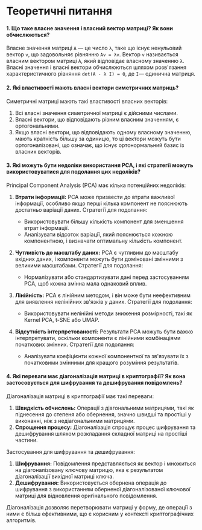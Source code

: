 # Теоретичні питання

#### 1. Що таке власне значення і власний вектор матриці? Як вони обчислюються?
   
   Власне значення матриці `A` — це число `λ`, таке що існує ненульовий вектор `v`, що задовольняє рівнянню `Av = λv`. Вектор `v` називається власним вектором матриці `A`, який відповідає власному значенню `λ`. Власні значення і власні вектори обчислюються шляхом розв'язання характеристичного рівняння `det(A - λ I) = 0`, де `I`— одинична матриця.


#### 2. Які властивості мають власні вектори симетричних матриць?

Симетричні матриці мають такі властивості власних векторів:
1. Всі власні значення симетричної матриці є дійсними числами.
2. Власні вектори, що відповідають різним власним значенням, є ортогональними.
3. Якщо власні вектори, що відповідають одному власному значенню, мають кратність більшу за одиницю, то ці вектори можуть бути ортогоналізовані, що означає, що існує ортонормальний базис із власних векторів.

#### 3. Які можуть бути недоліки використання PCA, і які стратегії можуть використовуватися для подолання цих недоліків?

Principal Component Analysis (PCA) має кілька потенційних недоліків:
1. **Втрати інформації:** PCA може призвести до втрати важливої інформації, особливо якщо перші кілька компонент не пояснюють достатньо варіації даних. Стратегії для подолання:
   - Використовувати більшу кількість компонент для зменшення втрат інформації.
   - Аналізувати відсоток варіації, який пояснюється кожною компонентною, і визначати оптимальну кількість компонент.

2. **Чутливість до масштабу даних:** PCA є чутливим до масштабу вхідних даних, і компоненти можуть бути доміновані змінними з великими масштабами. Стратегії для подолання:
   - Нормалізувати або стандартизувати дані перед застосуванням PCA, щоб кожна змінна мала однаковий вплив.

3. **Лінійність:** PCA є лінійним методом, і він може бути неефективним для виявлення нелінійних зв'язків у даних. Стратегії для подолання:
   - Використовувати нелінійні методи зниження розмірності, такі як Kernel PCA, t-SNE або UMAP.

4. **Відсутність інтерпретованості:** Результати PCA можуть бути важко інтерпретувати, оскільки компоненти є лінійними комбінаціями початкових змінних. Стратегії для подолання:
   - Аналізувати коефіцієнти кожної компонентної та зв'язувати їх з початковими змінними для кращого розуміння результатів.

#### 4. Які переваги має діагоналізація матриці в криптографії? Як вона застосовується для шифрування та дешифрування повідомлень?

Діагоналізація матриці в криптографії має такі переваги:
1. **Швидкість обчислень:** Операції з діагональними матрицями, такі як піднесення до степеня або обернення, значно швидші та простіші у виконанні, ніж з недіагональними матрицями.
2. **Спрощення процесу:** Діагоналізація спрощує процес шифрування та дешифрування шляхом розкладання складної матриці на простіші частини.

Застосування для шифрування та дешифрування:
1. **Шифрування:** Повідомлення представляється як вектор і множиться на діагоналізовану ключову матрицю, яка є результатом діагоналізації вихідної матриці ключа.
2. **Дешифрування:** Використовується обернена операція до шифрування з використанням оберненої діагоналізованої ключової матриці для відновлення оригінального повідомлення.

Діагоналізація дозволяє перетворювати матриці у форму, де операції з ними є більш ефективними, що є корисним у контексті криптографічних алгоритмів.